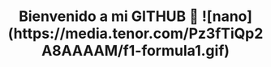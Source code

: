 <h1 align="center">Bienvenido a mi GITHUB 👋
![nano](https://media.tenor.com/Pz3fTiQp2A8AAAAM/f1-formula1.gif)

<!--
**davidborja731/davidborja731** is a ✨ _special_ ✨ repository because its `README.md` (this file) appears on your GitHub profile.

Here are some ideas to get you started:

- 🔭 I’m currently working on ...
- 🌱 I’m currently learning ...
- 👯 I’m looking to collaborate on ...
- 🤔 I’m looking for help with ...
- 💬 Ask me about ...
- 📫 How to reach me: ...
- 😄 Pronouns: ...
- ⚡ Fun fact: ...
-->
